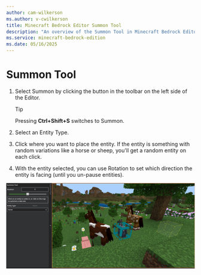 ```yaml
---
author: cam-wilkerson
ms.author: v-cwilkerson
title: Minecraft Bedrock Editor Summon Tool
description: "An overview of the Summon Tool in Minecraft Bedrock Editor"
ms.service: minecraft-bedrock-edition
ms.date: 05/16/2025
---
```


# Summon Tool

1. Select Summon by clicking the button in the toolbar on the left side of the Editor.
    > [!Tip]
    > Pressing **Ctrl+Shift+S** switches to Summon.

2. Select an Entity Type.

3. Click where you want to place the entity. If the entity is something with random variations like a horse or sheep, you'll get a random entity on each click.

4. With the entity selected, you can use Rotation to set which direction the entity is facing (until you un-pause entities).

![Image of a world with a pig and 3 horses summoned.](Media/editor_summon_tool_v06.png)
